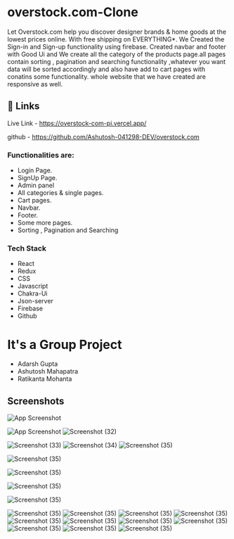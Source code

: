
# overstock.com-Clone

Let Overstock.com help you discover designer brands & home goods at the lowest prices online. With free shipping on EVERYTHING*. We Created the Sign-in and Sign-up functionality using firebase.
Created navbar and footer with Good Ui  and We create all the category of the products page.all pages contain sorting , pagination and searching functionality ,whatever you want data will be sorted accordingly
and also have add to cart pages with conatins some functionality.
whole website that we have created are responsive as well.



## 🔗 Links
Live Link - https://overstock-com-pi.vercel.app/

github - https://github.com/Ashutosh-041298-DEV/overstock.com



### Functionalities are:

* Login Page.
* SignUp Page.
* Admin panel
* All categories & single pages.
* Cart pages.
* Navbar.
* Footer.
* Some more pages.
* Sorting , Pagination and Searching


### Tech Stack

* React
* Redux
* CSS
* Javascript
* Chakra-Ui
* Json-server
* Firebase
* Github

# It's a Group Project 

 * Adarsh Gupta
 * Ashutosh Mahapatra
 * Ratikanta Mohanta



## Screenshots

![App Screenshot](https://github.com/Adarsh-nihal/Github-image/blob/main/overstock/Screenshot%20(1052).png?raw=true)

![App Screenshot](https://github.com/Adarsh-nihal/Github-image/blob/main/overstock/Screenshot%20(1053).png?raw=true)
![Screenshot (32)](https://github.com/Adarsh-nihal/Github-image/blob/main/overstock/Screenshot%20(1054).png?raw=true)

![Screenshot (33)](https://github.com/Adarsh-nihal/Github-image/blob/main/overstock/Screenshot%20(1055).png?raw=true)
![Screenshot (34)](https://github.com/Adarsh-nihal/Github-image/blob/main/overstock/Screenshot%20(1056).png?raw=true)
![Screenshot (35)](https://github.com/Adarsh-nihal/Github-image/blob/main/overstock/Screenshot%20(1057).png?raw=true)

![Screenshot (35)](https://github.com/Adarsh-nihal/Github-image/blob/main/overstock/Screenshot%20(1058).png?raw=true)

![Screenshot (35)](https://github.com/Adarsh-nihal/Github-image/blob/main/overstock/Screenshot%20(1059).png?raw=true)

![Screenshot (35)](https://github.com/Adarsh-nihal/Github-image/blob/main/overstock/Screenshot%20(1060).png?raw=true)

![Screenshot (35)](https://github.com/Adarsh-nihal/Github-image/blob/main/overstock/Screenshot%20(1061).png?raw=true)

![Screenshot (35)](https://github.com/Adarsh-nihal/Github-image/blob/main/overstock/Screenshot%20(1062).png?raw=true)
![Screenshot (35)](https://github.com/Adarsh-nihal/Github-image/blob/main/overstock/Screenshot%20(1063).png?raw=true)
![Screenshot (35)](https://github.com/Adarsh-nihal/Github-image/blob/main/overstock/Screenshot%20(1064).png?raw=true)
![Screenshot (35)](https://github.com/Adarsh-nihal/Github-image/blob/main/overstock/Screenshot%20(1065).png?raw=true)
![Screenshot (35)](https://github.com/Adarsh-nihal/Github-image/blob/main/overstock/Screenshot%20(1066).png?raw=true)
![Screenshot (35)](https://github.com/Adarsh-nihal/Github-image/blob/main/overstock/Screenshot%20(1067).png?raw=true)
![Screenshot (35)](https://github.com/Adarsh-nihal/Github-image/blob/main/overstock/Screenshot%20(1068).png?raw=true)
![Screenshot (35)](https://github.com/Adarsh-nihal/Github-image/blob/main/overstock/Screenshot%20(1069).png?raw=true)
![Screenshot (35)](https://github.com/Adarsh-nihal/Github-image/blob/main/overstock/Screenshot%20(1070).png?raw=true)
![Screenshot (35)](https://github.com/Adarsh-nihal/Github-image/blob/main/overstock/Screenshot%20(1071).png?raw=true)
![Screenshot (35)](https://github.com/Adarsh-nihal/Github-image/blob/main/overstock/Screenshot%20(1072).png?raw=true)


